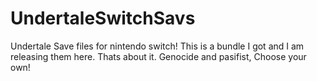 # UndertaleSwitchSavs
Undertale Save files for nintendo switch! This is a bundle I got and I am releasing them here.
Thats about it. Genocide and pasifist, Choose your own!
